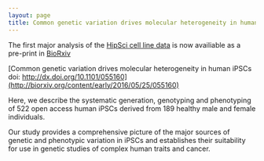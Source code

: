```yaml
---
layout: page
title: Common genetic variation drives molecular heterogeneity in human iPSCs
---
```


The first major analysis of the [HipSci cell line data](http://www.hipsci.org/lines/#/lines) is now availiable as a pre-print in [BioRxiv](http://biorxiv.org/)

[Common genetic variation drives molecular heterogeneity in human iPSCs  
doi: http://dx.doi.org/10.1101/055160](http://biorxiv.org/content/early/2016/05/25/055160) 

Here, we describe the systematic generation, genotyping and phenotyping of 522 open access human iPSCs derived from 189 healthy male and female individuals. 

Our study provides a comprehensive picture of the major sources of genetic and phenotypic variation in iPSCs and establishes their suitability for use in genetic studies of complex human traits and cancer.
